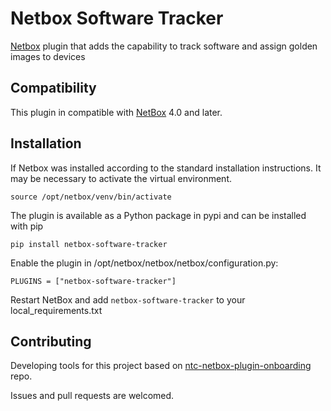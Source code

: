 # Netbox Software Tracker

[Netbox](https://github.com/netbox-community/netbox) plugin that adds the capability to track software and assign golden images to devices




## Compatibility

This plugin in compatible with [NetBox](https://netbox.readthedocs.org/) 4.0 and later.

## Installation

If Netbox was installed according to the standard installation instructions. It may be necessary to activate the virtual environment.

```
source /opt/netbox/venv/bin/activate
```

The plugin is available as a Python package in pypi and can be installed with pip

```
pip install netbox-software-tracker
```
Enable the plugin in /opt/netbox/netbox/netbox/configuration.py:
```
PLUGINS = ["netbox-software-tracker"]
```
Restart NetBox and add `netbox-software-tracker` to your local_requirements.txt



## Contributing
Developing tools for this project based on [ntc-netbox-plugin-onboarding](https://github.com/networktocode/ntc-netbox-plugin-onboarding) repo.

Issues and pull requests are welcomed.
